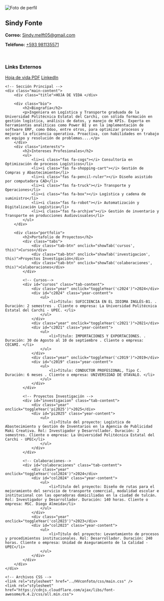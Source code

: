 <div class="container">
    <!-- Barra lateral -->
    <div class="sidebar">
        <img src="../HVconfoto/img/foto.jpg" alt="Foto de perfil">
        <h2>Sindy Fonte</h2>
        <div class="contact-info">  
            <p><strong><i class="fas fa-envelope"></i> Correo:</strong> <a href="https://mail.google.com/mail/?view=cm&fs=1&to=sindy.melft05@gmail.com" target="_blank">Sindy.melft05@gmail.com</a></p>  
            <p><strong><i class="fas fa-phone"></i> Teléfono:</strong> <a href="https://wa.me/593981135571" target="_blank">+593 981135571</a></p>  
        </div>   
        <br>
        <div class="links">  
            <h3>Links Externos</h3>  
            <a href="HOJA_DE_VIDA/Hoja_de_vida.pdf"><i class="fas fa-file-pdf"></i> Hoja de vida PDF</a>  
            <a href="https://www.linkedin.com/in/sindy-fonte-mt98113/" target="_blank">  
                <i class="fab fa-linkedin"></i> LinkedIn  
            </a>  
        </div>  
    </div>

    <!-- Sección Principal -->
    <div class="main-content">
        <div class="title">HOJA DE VIDA </div>

        <div class="bio">
            <h2>Biografía</h2>
            <p>Ingeniera en Logística y Transporte graduada de la Universidad Politécnica Estatal del Carchi, con sólida formación en gestión logística, análisis de datos, y manejo de KPIs. Experta en herramientas analíticas como Power BI y en la implementación de software ERP, como Odoo, entre otros, para optimizar procesos y mejorar la eficiencia operativa. Proactiva, con habilidades en trabajo en equipo y resolución de problemas....</p>
        </div>
        <div class="interests">  
            <h2>Intereses Profesionales</h2>  
            <ul>  
                <li><i class="fas fa-cogs"></i> Consultoría en Optimización de procesos Logísticos</li>  
                <li><i class="fas fa-shopping-cart"></i> Gestión de Compras y Abastecimiento</li>  
                <li><i class="fas fa-pencil-ruler"></i> Diseño asistido por computadora CAD</li>  
                <li><i class="fas fa-truck"></i> Transporte y Operaciones</li>  
                <li><i class="fas fa-box"></i> Logística y cadena de suministro</li>  
                <li><i class="fas fa-robot"></i> Automatización y Digitalización Logística</li>  
                <li><i class="fas fa-archive"></i> Gestión de inventario y Transporte en producciones Audiovisuales</li>  
            </ul>  
        </div>  

        <div class="portfolio">
            <h2>Portafolio de Proyectos</h2>
            <div class="tabs">
                <div class="tab-btn" onclick="showTab('cursos', this)">Cursos</div>
                <div class="tab-btn" onclick="showTab('investigacion', this)">Proyectos Investigación</div>
                <div class="tab-btn" onclick="showTab('colaboraciones', this)">Colaboraciones</div>
            </div>

            <!-- Cursos-->
            <div id="cursos" class="tab-content">
                <div class="year" onclick="toggleYear('c2024')">2024</div>
                <div id="c2024" class="year-content">
                    <ul>
                        <li>Título: SUFICIENCIA EN EL IDIOMA INGLÉS-B1. . Duración: 2 semestres . Cliente o empresa: La Universidad Politécnica Estatal del Carchi - UPEC. </li>
                    </ul>
                </div>
                <div class="year" onclick="toggleYear('c2021')">2021</div>
                <div id="c2021" class="year-content">
                    <ul>
                        <li>Título: IMPORTACIONES Y EXPORTACIONES. . Duración: 30 de Agosto al 10 de septiembre . Cliente o empresa: CECAMI. </li>
                    </ul>
                </div>
                <div class="year" onclick="toggleYear('c2019')">2019</div>
                <div id="c2019" class="year-content">
                    <ul>
                        <li>Título: CONDUCTOR PROFESIONAL, Tipo C. Duración: 6 meses . Cliente o empresa: UNIVERSIDAD DE OTAVALO. </li>
                    </ul>
                </div>
            </div>

            <!-- Proyectos Investigación -->
            <div id="investigacion" class="tab-content">
                <div class="year" onclick="toggleYear('pi2025')">2025</div>
                <div id="pi2025" class="year-content">
                    <ul>
                        <li>Título del proyecto: Logística de Abastecimiento y Gestión de Inventarios en la Agencia de Publicidad Maki Creativa. Rol: Investigador y Desarrollador. Duración: 2 semestres. Cliente o empresa: La Universidad Politécnica Estatal del Carchi - UPEC</li>
                    </ul>
                </div>
            </div>

            <!-- Colaboraciones-->
            <div id="colaboraciones" class="tab-content">
                <div class="year" onclick="toggleYear('col2024')">2024</div>
                <div id="col2024" class="year-content">
                    <ul>
                        <li>Título del proyecto: Diseño de rutas para el mejoramiento del servicio de transporte comercial, modalidad escolar e institucional con las operadoras domiciliadas en la ciudad de tulcán. Rol: Investigador y Desarrollador. Duración: 140 horas. Cliente o empresa: MSC. Diego Almeida</li>
                    </ul>
                </div>
                <div class="year" onclick="toggleYear('col2023')">2023</div>
                <div id="col2023" class="year-content">
                    <ul>
                        <li>Título del proyecto: Levantamiento de procesos y procedimientos institucionales. Rol: Desarrollador. Duración: 240 horas. Cliente o empresa: Unidad de Aseguramiento de la Calidad - UPEC</li>
                    </ul>
                </div>
            </div>
        </div>
    </div>

    <!-- Archivos CSS -->
    <link rel="stylesheet" href="../HVconfoto/css/main.css" />
    <link rel="stylesheet" href="https://cdnjs.cloudflare.com/ajax/libs/font-awesome/6.4.2/css/all.min.css">
    
<!-- Scripts -->
<script src="../HVconfoto/js/main.js"></script>
<script src="https://kit.fontawesome.com/a076d05399.js" crossorigin="anonymous"></script>
</body>
</html>

